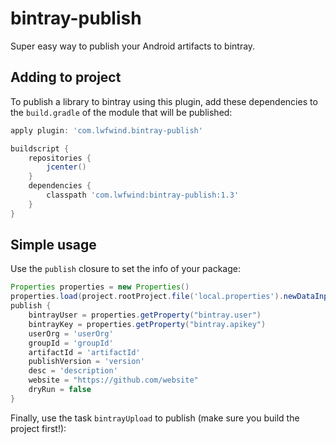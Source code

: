 # bintray-publish

Super easy way to publish your Android artifacts to bintray.

## Adding to project

To publish a library to bintray using this plugin, add these dependencies to the `build.gradle` of the module that will be published:

```groovy
apply plugin: 'com.lwfwind.bintray-publish'

buildscript {
    repositories {
        jcenter()
    }
    dependencies {
        classpath 'com.lwfwind:bintray-publish:1.3'
    }
}
```


## Simple usage

Use the `publish` closure to set the info of your package:

```groovy
Properties properties = new Properties()
properties.load(project.rootProject.file('local.properties').newDataInputStream())
publish {
    bintrayUser = properties.getProperty("bintray.user")
    bintrayKey = properties.getProperty("bintray.apikey")
    userOrg = 'userOrg'
    groupId = 'groupId'
    artifactId = 'artifactId'
    publishVersion = 'version'
    desc = 'description'
    website = "https://github.com/website"
    dryRun = false
}
```

Finally, use the task `bintrayUpload` to publish (make sure you build the project first!):
